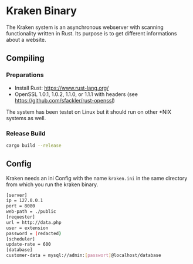 # Kraken Binary

The Kraken system is an asynchronous webserver with scanning functionality written in Rust. Its purpose is to get different informations about a website.

## Compiling
### Preparations
* Install Rust: https://www.rust-lang.org/
* OpenSSL 1.0.1, 1.0.2, 1.1.0, or 1.1.1 with headers (see https://github.com/sfackler/rust-openssl) 

The system has been testet on Linux but it should run on other *NIX systems as well.

### Release Build
```sh
cargo build --release
```

## Config

Kraken needs an ini Config with the name `kraken.ini` in the same directory from which you run the kraken binary.

```sh
[server]
ip = 127.0.0.1
port = 8080
web-path = ./public
[requester]
url = http://data.php
user = extension
password = (redacted)
[scheduler]
update-rate = 600
[database]
customer-data = mysql://admin:[passwort]@localhost/database
```